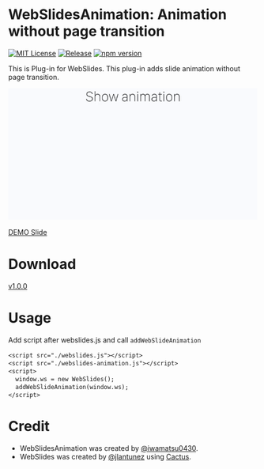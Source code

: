 # WebSlidesAnimation: Animation without page transition

[![MIT License](https://img.shields.io/badge/license-MIT-blue.svg)](http://opensource.org/licenses/MIT)
[![Release](https://img.shields.io/github/release/iwamatsu0430/WebSlidesAnimation.svg)](https://github.com/iwamatsu0430/WebSlidesAnimation/releases/latest)
[![npm version](https://badge.fury.io/js/webslides-animation.svg)](https://badge.fury.io/js/webslides-animation)

This is Plug-in for WebSlides. This plug-in adds slide animation without page transition.

![DEMO](demo.gif)

[DEMO Slide](https://iwamatsu0430.github.io/WebSlidesAnimation/example/)

# Download

[v1.0.0](https://github.com/iwamatsu0430/WebSlidesAnimation/releases/download/1.0.0/webslides-animation.js)

# Usage

Add script after webslides.js and call `addWebSlideAnimation`

```
<script src="./webslides.js"></script>
<script src="./webslides-animation.js"></script>
<script>
  window.ws = new WebSlides();
  addWebSlideAnimation(window.ws);
</script>
```

# Credit

- WebSlidesAnimation was created by [@iwamatsu0430](https://github.com/iwamatsu0430).
- WebSlides was created by [@jlantunez](https://twitter.com/jlantunez) using [Cactus](https://github.com/eudicots/Cactus).
